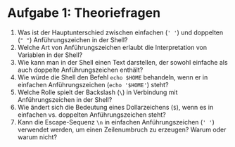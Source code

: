 # Aufgabe 1: Theoriefragen

1. Was ist der Hauptunterschied zwischen einfachen (`' '`) und doppelten (`" "`) Anführungszeichen in der Shell?
2. Welche Art von Anführungszeichen erlaubt die Interpretation von Variablen in der Shell?
3. Wie kann man in der Shell einen Text darstellen, der sowohl einfache als auch doppelte Anführungszeichen enthält?
4. Wie würde die Shell den Befehl `echo $HOME` behandeln, wenn er in einfachen Anführungszeichen (`echo '$HOME'`) steht?
5. Welche Rolle spielt der Backslash (`\`) in Verbindung mit Anführungszeichen in der Shell?
6. Wie ändert sich die Bedeutung eines Dollarzeichens (`$`), wenn es in einfachen vs. doppelten Anführungszeichen steht?
7. Kann die Escape-Sequenz `\n` in einfachen Anführungszeichen (`' '`) verwendet werden, um einen Zeilenumbruch zu erzeugen? Warum oder warum nicht?
